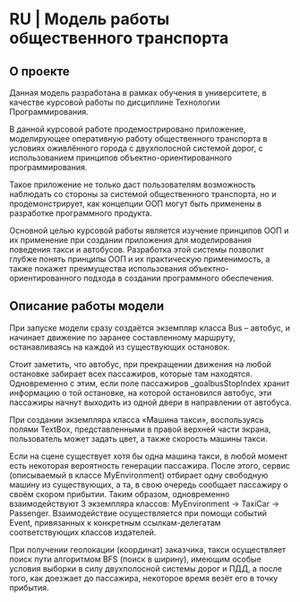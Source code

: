# RU | Модель работы общественного транспорта
## О проекте
Данная модель разработана в рамках обучения в университете, в качестве курсовой работы по дисциплине Технологии Программирования. 

В данной курсовой работе продемострировано приложение, моделирующее оперативную работу общественного транспорта в условиях оживлённого города с двухполосной системой дорог, с использованием принципов объектно-ориентированного программирования.

Такое приложение не только даст пользователям возможность наблюдать со стороны за системой общественного транспорта, но и продемонстрирует, как концепции ООП могут быть применены в разработке программного продукта.

Основной целью курсовой работы является изучение принципов ООП и их применение при создании приложения для моделирования поведения такси и автобусов. Разработка этой системы позволит глубже понять принципы ООП и их практическую применимость, а также покажет преимущества использования объектно-ориентированного подхода в создании программного обеспечения.

## Описание работы модели

При запуске модели сразу создаётся экземпляр класса Bus – автобус, и начинает движение по заранее составленному маршруту, останавливаясь на каждой из существующих остановок.

Стоит заметить, что автобус, при прекращении движения на любой остановке забирает всех пассажиров, которые там находятся. Одновременно с этим, если поле пассажиров _goalbusStopIndex хранит информацию о той остановке, на которой остановился автобус, эти пассажиры начнут выходить из одной двери в направлении от автобуса.

При создании экземпляра класса «Машина такси», воспользуясь полями TextBox, представленными в правой верхней части экрана, пользователь может задать цвет, а также скорость машины такси.

Если на сцене существует хотя бы одна машина такси, в любой момент есть некоторая вероятность генерации пассажира. После этого, сервис (описываемый в классе MyEnvironment) отбирает одну свободную машину из существующих, а та, в свою очередь сообщает пассажиру о своём скором прибытии. Таким образом, одновременно взаимодействуют 3 экземпляра классов: MyEnvironment -> TaxiCar -> Passenger. Взаимодействие осуществляется при помощи событий Event, привязанных к конкретным ссылкам-делегатам соответствующих классов издателей.

При получении геолокации (координат) заказчика, такси осуществляет поиск пути алгоритмом BFS (поиск в ширину), имеющим особые условия выборки в силу двухполосной системы дорог и ПДД, а после того, как доезжает до пассажира, некоторое время везёт его в точку прибытия.
